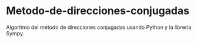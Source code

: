 # Metodo-de-direcciones-conjugadas
Algoritmo del método de direcciones conjugadas usando Python y la librería Sympy.
